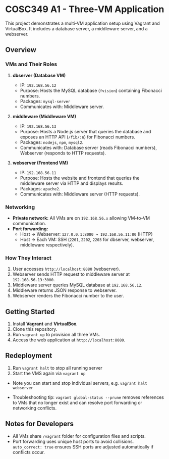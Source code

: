 # COSC349 A1 - Three-VM Application

This project demonstrates a multi-VM application setup using Vagrant and VirtualBox. It includes a database server, a middleware server, and a webserver.

## Overview

### VMs and Their Roles

1. **dbserver (Database VM)**
   - IP: `192.168.56.12`
   - Purpose: Hosts the MySQL database (`fvision`) containing Fibonacci numbers.
   - Packages: `mysql-server`
   - Communicates with: Middleware server.

2. **middleware (Middleware VM)**
   - IP: `192.168.56.13`
   - Purpose: Hosts a Node.js server that queries the database and exposes an HTTP API (`/fib/:n`) for Fibonacci numbers.
   - Packages: `nodejs`, `npm`, `mysql2`.
   - Communicates with: Database server (reads Fibonacci numbers), Webserver (responds to HTTP requests).

3. **webserver (Frontend VM)**
   - IP: `192.168.56.11`
   - Purpose: Hosts the website and frontend that queries the middleware server via HTTP and displays results.
   - Packages: `apache2`.
   - Communicates with: Middleware server (HTTP requests).

### Networking

- **Private network:** All VMs are on `192.168.56.x` allowing VM-to-VM communication.
- **Port forwarding:**  
  - Host → Webserver: `127.0.0.1:8080 → 192.168.56.11:80` (HTTP)  
  - Host → Each VM: SSH (`2201`, `2202`, `2203` for dbserver, webserver, middleware respectively).  

### How They Interact

1. User accesses `http://localhost:8080` (webserver).
2. Webserver sends HTTP request to middleware server at `192.168.56.13:3000`.
3. Middleware server queries MySQL database at `192.168.56.12`.
4. Middleware returns JSON response to webserver.
5. Webserver renders the Fibonacci number to the user.

## Getting Started

1. Install **Vagrant** and **VirtualBox**.
2. Clone this repository.
3. Run `vagrant up` to provision all three VMs.
4. Access the web application at `http://localhost:8080`.

## Redeployment

1. Run `vagrant halt` to stop all running server
2. Start the VMS again via `vagrant up`
- Note you can start and stop individual servers, e.g. `vagrant halt webserver`

- Troubleshooting tip: `vagrant global-status --prune` removes references to VMs that no longer exist and can resolve port forwarding or networking conflicts.

## Notes for Developers

- All VMs share `/vagrant` folder for configuration files and scripts.
- Port forwarding uses unique host ports to avoid collisions. `auto_correct: true` ensures SSH ports are adjusted automatically if conflicts occur.
